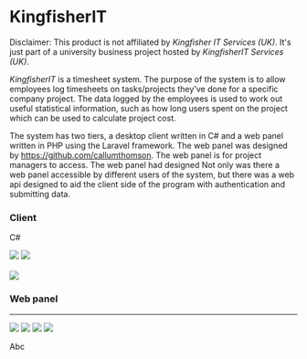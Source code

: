 # KingfisherIT

Disclaimer: This product is not affiliated by _Kingfisher IT Services (UK)_. It's just part of a university business project hosted by _KingfisherIT Services (UK)_.

_KingfisherIT_ is a timesheet system. The purpose of the system is to allow employees log timesheets on tasks/projects they've done for a specific company project. The data logged by the employees is used to work out useful statistical information, such as how long users spent on the project which can be used to calculate project cost.

The system has two tiers, a desktop client written in C# and a web panel written in PHP using the Laravel framework. The web panel was designed by https://github.com/callumthomson. The web panel is for project managers to access. The web panel had designed Not only was there a web panel accessible by different users of the system, but there was a web api designed to aid the client side of the program with authentication and submitting data.

### Client 
C#

<img src="http://i.imgur.com/OwJyrrO.png">

<kbd>
  <img src="http://i.imgur.com/pAbsD5a.png?1">
</kbd>
<br>
<br>
<kbd>
  <img src="http://i.imgur.com/X38vfLS.png?1">
</kbd>

### Web panel
___

<img src="http://i.imgur.com/pQiqQYG.png">
<img src="http://i.imgur.com/riVlaGI.png">
<img src="http://i.imgur.com/2mFCPJ4.png">
<img src="http://i.imgur.com/zNqdLvl.png">

Abc
